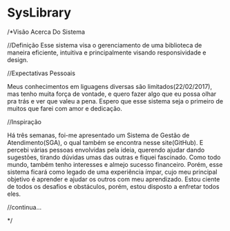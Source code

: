 # SysLibrary
/*Visão Acerca Do Sistema

//Definição
Esse sistema visa o gerenciamento de uma biblioteca de maneira eficiente, intuitiva e principalmente visando responsividade e design.

//Expectativas Pessoais

Meus conhecimentos em liguagens diversas são limitados(22/02/2017), mas tenho muita força de vontade, e quero fazer algo que eu possa 
olhar pra trás e ver que valeu a pena. Espero que esse sistema seja o primeiro de muitos que farei com amor e dedicação.

//Inspiração

Há três semanas, foi-me apresentado um Sistema de Gestão de Atendimento(SGA), o qual também se encontra nesse site(GitHub). E percebi
várias pessoas envolvidas pela ideia, querendo ajudar dando sugestões, tirando dúvidas umas das outras e fiquei fascinado.
Como todo mundo, também tenho interesses e almejo sucesso financeiro. Porém, esse sistema ficará como legado de uma experiência ímpar, 
cujo meu principal objetivo é aprender e ajudar os outros com meu aprendizado. Estou ciente de todos os desafios e obstáculos, porém, estou disposto a enfretar todos eles.

//continua...
 




*/ 

